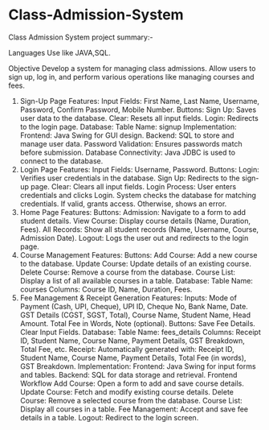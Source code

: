 # Class-Admission-System

Class Admission System project summary:-

Languages Use like JAVA,SQL.

Objective
Develop a system for managing class admissions.
Allow users to sign up, log in, and perform various operations like managing courses and fees.
1. Sign-Up Page
Features:
Input Fields:
First Name, Last Name, Username, Password, Confirm Password, Mobile Number.
Buttons:
Sign Up: Saves user data to the database.
Clear: Resets all input fields.
Login: Redirects to the login page.
Database:
Table Name: signup
Implementation:
Frontend: Java Swing for GUI design.
Backend: SQL to store and manage user data.
Password Validation: Ensures passwords match before submission.
Database Connectivity: Java JDBC is used to connect to the database.
2. Login Page
Features:
Input Fields:
Username, Password.
Buttons:
Login: Verifies user credentials in the database.
Sign Up: Redirects to the sign-up page.
Clear: Clears all input fields.
Login Process:
User enters credentials and clicks Login.
System checks the database for matching credentials.
If valid, grants access. Otherwise, shows an error.
3. Home Page
Features:
Buttons:
Admission: Navigate to a form to add student details.
View Course: Display course details (Name, Duration, Fees).
All Records: Show all student records (Name, Username, Course, Admission Date).
Logout: Logs the user out and redirects to the login page.
4. Course Management
Features:
Buttons:
Add Course: Add a new course to the database.
Update Course: Update details of an existing course.
Delete Course: Remove a course from the database.
Course List: Display a list of all available courses in a table.
Database:
Table Name: courses
Columns: Course ID, Name, Duration, Fees.
5. Fee Management & Receipt Generation
Features:
Inputs:
Mode of Payment (Cash, UPI, Cheque), UPI ID, Cheque No, Bank Name, Date.
GST Details (CGST, SGST, Total), Course Name, Student Name, Head Amount.
Total Fee in Words, Note (optional).
Buttons:
Save Fee Details.
Clear Input Fields.
Database:
Table Name: fees_details
Columns:
Receipt ID, Student Name, Course Name, Payment Details, GST Breakdown, Total Fee, etc.
Receipt:
Automatically generated with:
Receipt ID, Student Name, Course Name, Payment Details, Total Fee (in words), GST Breakdown.
Implementation:
Frontend: Java Swing for input forms and tables.
Backend: SQL for data storage and retrieval.
Frontend Workflow
Add Course: Open a form to add and save course details.
Update Course: Fetch and modify existing course details.
Delete Course: Remove a selected course from the database.
Course List: Display all courses in a table.
Fee Management: Accept and save fee details in a table.
Logout: Redirect to the login screen.
